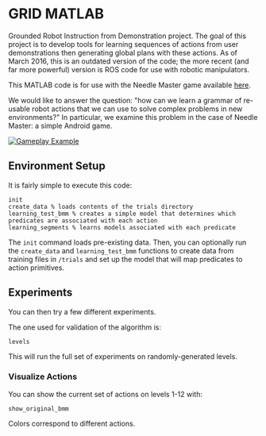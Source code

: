 # GRID MATLAB

Grounded Robot Instruction from Demonstration project. The goal of this project is to develop tools for learning sequences of actions from user demonstrations then generating global plans with these actions. As of March 2016, this is an outdated version of the code; the more recent (and far more powerful) version is ROS code for use with robotic manipulators.

This MATLAB code is for use with the Needle Master game available [here](https://play.google.com/store/apps/details?id=edu.jhu.lcsr.needlemaster).

We would like to answer the question: "how can we learn a grammar of re-usable robot actions that we can use to solve complex problems in new environments?" In particular, we examine this problem in the case of Needle Master: a simple Android game.

[![Gameplay Example](https://img.youtube.com/vi/GgIznhbk-5g/0.jpg)](https://www.youtube.com/watch?v=GgIznhbk-5g)

## Environment Setup

It is fairly simple to execute this code:

```
init
create_data % loads contents of the trials directory
learning_test_bmm % creates a simple model that determines which predicates are associated with each action
learning_segments % learns models associated with each predicate
```

The `init` command loads pre-existing data. Then, you can optionally run the `create_data` and `learning_test_bmm` functions to create data from training files in `/trials` and set up the model that will map predicates to action primitives.

## Experiments

You can then try a few different experiments.

The one used for validation of the algorithm is:

```
levels
```

This will run the full set of experiments on randomly-generated levels.

### Visualize Actions

You can show the current set of actions on levels 1-12 with:

```
show_original_bmm
```

Colors correspond to different actions.
